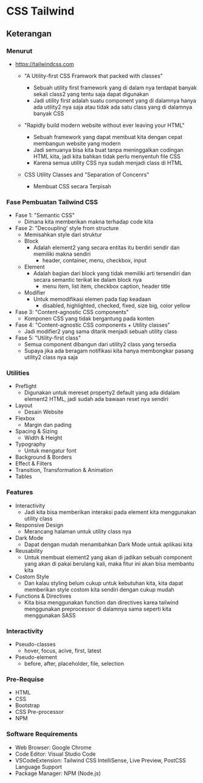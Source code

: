 # CSS Tailwind

## Keterangan

### Menurut

- https://tailwindcss.com
  - "A Utility-first CSS Framwork that packed with classes"
    - Sebuah utility first framework yang di dalam nya terdapat banyak sekali class2 yang tentu saja dapat digunakan
    - Jadi utility first adalah suatu component yang di dalamnya hanya ada utility2 nya saja atau tidak ada satu class yang di dalamnya banyak CSS
  
  - "Rapidly build modern website without ever leaving your HTML"
    - Sebuah framework yang dapat membuat kita dengan cepat membangun website yang modern
    - Jadi semuanya bisa kita buat tanpa meninggalkan codingan HTML kita, jadi kita bahkan tidak perlu menyentuh file CSS
    - Karena semua utility CSS nya sudah menjadi class di HTML

  - CSS Utility Classes and "Separation of Concenrs"
    - Membuat CSS secara Terpisah

### Fase Pembuatan Tailwind CSS

- Fase 1: "Semantic CSS"
  - Dimana kita memberikan makna terhadap code kita
- Fase 2: "Decoupling' style from structure
  - Memisahkan style dari struktur
  - Block
    - Adalah element2 yang secara entitas itu berdiri sendir dan memiliki makna sendiri
      - header, container, menu, checkbox, input
  - Element
    - Adalah bagian dari block yang tidak memiliki arti tersendiri dan secara semantic terikat ke dalam block nya
      - menu item, list item, checkbox caption, header title
  - Modifier
    - Untuk memodifikasi elemen pada tiap keadaan
      - disabled, highlighted, checked, fixed, size big, color yellow
- Fase 3: "Content-agnostic CSS components"
  - Komponen CSS yang tidak bergantung pada konten
- Fase 4: "Content-agnostic CSS components + Utility classes"
  - Jadi modifier2 yang sama ditarik menjadi sebuah utility class
- Fase 5: "Utility-first class"
  - Semua component dibangun dari utility2 class yang tersedia
  - Supaya jika ada beragam notifikasi kita hanya membongkar pasang utility2 class nya saja

### Utilities

- Preflight
  - Digunakan untuk mereset property2 default yang ada didalam element2 HTML, jadi sudah ada bawaan reset nya sendiri
- Layout
  - Desain Website
- Flexbox
  - Margin dan pading
- Spacing & Sizing
  - Width & Height
- Typography
  - Untuk mengatur font
- Background & Borders
- Effect & Filters
- Transition, Transformation & Animation
- Tables

### Features

- Interactivity
  - Jadi kita bisa memberikan interaksi pada element kita menggunakan utility class
- Responsive Design
  - Merancang halaman untuk utility class nya
- Dark Mode
  - Dapat dengan mudah menambahkan Dark Mode untuk aplikasi kita
- Reusability
  - Untuk membuat element2 yang akan di jadikan sebuah component yang akan di pakai berulang kali, maka fitur ini akan bisa membantu kita
- Costom Style
  - Dan kalau styling belum cukup untuk kebutuhan kita, kita dapat memberikan style costom kita sendiri dengan cukup mudah
- Functions & Directives
  - Kita bisa menggunakan function dan directives karea tailwind menggunakan preprocessor di dalamnya sama seperti kita menggunakan SASS

### Interactivity

- Pseudo-classes
  - hover, focus, acive, first, latest
- Pseudo-element
  - before, after, placeholder, file, selection

### Pre-Requise

- HTML
- CSS
- Bootstrap
- CSS Pre-processor
- NPM

### Software Requirements

- Web Browser: Google Chrome
- Code Editor: Visual Studio Code
- VSCodeExtension: Tailwind CSS IntelliSense, Live Preview, PostCSS Language Support
- Package Manager: NPM (Node.js)
